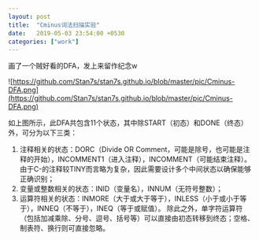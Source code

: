 ```yaml
---
layout: post
title:  "Cminus词法扫描实验"
date:   2019-05-03 23:54:00 +0530
categories: ["work"]
---
```


画了一个贼好看的DFA，发上来留作纪念w

![https://github.com/Stan7s/stan7s.github.io/blob/master/pic/Cminus-DFA.png](https://github.com/Stan7s/stan7s.github.io/blob/master/pic/Cminus-DFA.png)

如上图所示，此DFA共包含11个状态，其中除START（初态）和DONE（终态）外，可分为以下三类：
1. 注释相关的状态：DORC（Divide OR Comment，可能是除号，也可能是注释的开始），INCOMMENT1（进入注释），INCOMMENT（可能结束注释）。由于C-的注释较TINY而言略为复杂，因此需要设计多个中间状态以确保能够正确识别；
2. 变量或整数相关的状态：INID（变量名），INNUM（无符号整数）；
3. 运算符相关的状态：INMORE（大于或大于等于），INLESS（小于或小于等于），INNEQ（不等于），INEQ（等于或赋值）。
除此之外，单字符运算符（包括加减乘除、分号、逗号、括号等）可以直接由初态转移到终态；空格、制表符、换行则可直接忽略。
